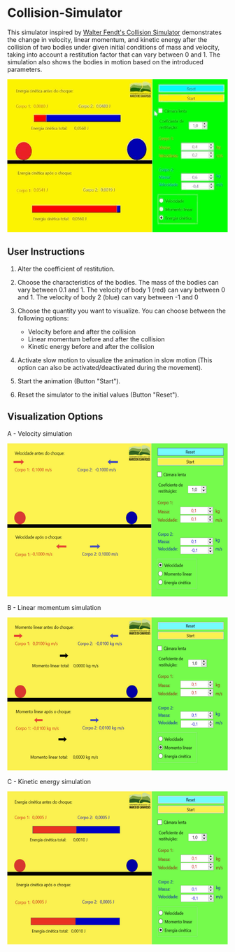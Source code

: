 # Collision-Simulator

This simulator inspired by [Walter Fendt's Collision Simulator](https://www.walter-fendt.de/html5/phpt/collision_pt.htm) demonstrates the change in velocity, linear momentum, and kinetic energy after the collision of two bodies under given initial conditions of mass and velocity, taking into account a restitution factor that can vary between 0 and 1. The simulation also shows the bodies in motion based on the introduced parameters.

<p align="center">
<img src="https://github.com/vanessa-sbq/Collision-Simulator/blob/4499cdfedb1ced33d8a0473c0e5991a1b65ac38c/Images/collisionSim.gif" width="600" height="350"/>
</p>

## User Instructions
1. Alter the coefficient of restitution.

2. Choose the characteristics of the bodies. The mass of the bodies can vary between 0.1 and 1. The velocity of body 1 (red) can vary between 0 and 1. The velocity of body 2 (blue) can vary between -1 and 0

3. Choose the quantity you want to visualize. You can choose between the following options:
    - Velocity before and after the collision
    - Linear momentum before and after the collision
    - Kinetic energy before and after the collision
  
4. Activate slow motion to visualize the animation in slow motion (This option can also be activated/deactivated during the movement).

5. Start the animation (Button "Start").

6. Reset the simulator to the initial values (Button "Reset").

## Visualization Options

A - Velocity simulation 

<p align="center">
<img src="https://github.com/vanessa-sbq/Collision-Simulator/blob/ded9175dd0d9870bd5714fc4e3b86cca49ad7cf7/Images/velocityOption.png" width="600" height="350"/>
</p>

B - Linear momentum simulation

<p align="center">
<img src="https://github.com/vanessa-sbq/Collision-Simulator/blob/ded9175dd0d9870bd5714fc4e3b86cca49ad7cf7/Images/LMOption.png" width="600" height="350"/>
</p>

C - Kinetic energy simulation

<p align="center">
<img src="https://github.com/vanessa-sbq/Collision-Simulator/blob/ded9175dd0d9870bd5714fc4e3b86cca49ad7cf7/Images/kineticOption.png" width="600" height="350"/>
</p>
